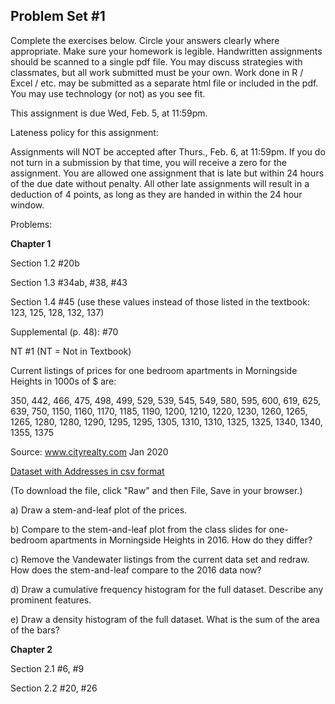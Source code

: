 ## Problem Set #1

Complete the exercises below.  Circle your answers clearly where appropriate. Make sure your homework is legible. Handwritten assignments should be scanned to a single pdf file. You may discuss strategies with classmates, but all work submitted must be your own.  Work done in R / Excel / etc. may be submitted as a separate html file or included in the pdf. You may use technology (or not) as you see fit. 

This assignment is due Wed, Feb. 5, at 11:59pm.

Lateness policy for this assignment:

Assignments will NOT be accepted after Thurs., Feb. 6, at 11:59pm. If you do not turn in a submission by that time, you will receive a zero for the assignment. You are allowed one assignment that is late but within 24 hours of the due date without penalty.  All other late assignments will result in a deduction of 4 points, as long as they are handed in within the 24 hour window.

Problems:

**Chapter 1**

Section 1.2 #20b

Section 1.3 #34ab, #38, #43

Section 1.4 #45 (use these values instead of those listed in the textbook: 123, 125, 128, 132, 137)

Supplemental (p. 48): #70


NT #1 (NT = Not in Textbook) 

Current listings of prices for one bedroom apartments in Morningside Heights in 1000s of $ are:

350, 442, 466, 475, 498, 499, 529, 539, 545, 549, 580, 595, 600, 619, 625, 639, 750, 1150, 1160, 1170, 1185, 1190, 1200, 1210, 1220, 1230, 1260, 1265, 1265, 1280, 1280, 1290, 1295, 1295, 1305, 1310, 1310, 1325, 1325, 1340, 1340, 1355, 1375

Source: www.cityrealty.com Jan 2020

[Dataset with Addresses in csv format](Apts2020.csv)

(To download the file, click "Raw" and then File, Save in your browser.)

a) Draw a stem-and-leaf plot of the prices.

b) Compare to the stem-and-leaf plot from the class slides for one-bedroom apartments in Morningside Heights in 2016. How do they differ?

c) Remove the Vandewater listings from the current data set and redraw.  How does the stem-and-leaf compare to the 2016 data now?

d) Draw a cumulative frequency histogram for the full dataset. Describe any prominent features.

e) Draw a density histogram of the full dataset.  What is the sum of the area of the bars?

**Chapter 2**

Section 2.1 #6, #9

Section 2.2 #20, #26




